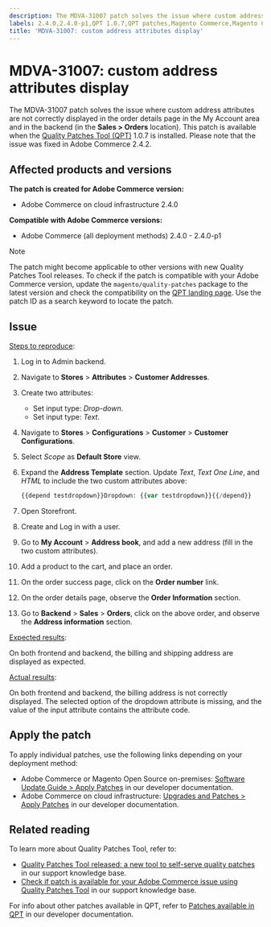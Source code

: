 ```yaml
---
description: The MDVA-31007 patch solves the issue where custom address attributes are not correctly displayed in the order details page in the My Account area and in the backend (in the **Sales > Orders** location). This patch is available when the Quality Patches Tool (QPT) 1.0.7 is installed. Please note that the issue was fixed in Adobe Commerce 2.4.2.
labels: 2.4.0,2.4.0-p1,QPT 1.0.7,QPT patches,Magento Commerce,Magento Commerce Cloud,Quality Patches Tool,Adobe Commerce,cloud infrastructure,on-premises
title: 'MDVA-31007: custom address attributes display'
---
```


# MDVA-31007: custom address attributes display

The MDVA-31007 patch solves the issue where custom address attributes are not correctly displayed in the order details page in the My Account area and in the backend (in the **Sales > Orders** location). This patch is available when the [Quality Patches Tool (QPT)](https://support.magento.com/hc/en-us/articles/360047139492) 1.0.7 is installed. Please note that the issue was fixed in Adobe Commerce 2.4.2.

## Affected products and versions

**The patch is created for Adobe Commerce version:**

* Adobe Commerce on cloud infrastructure 2.4.0

**Compatible with Adobe Commerce versions:**

* Adobe Commerce (all deployment methods) 2.4.0 - 2.4.0-p1

>[!NOTE]
>
>The patch might become applicable to other versions with new Quality Patches Tool releases. To check if the patch is compatible with your Adobe Commerce version, update the `magento/quality-patches` package to the latest version and check the compatibility on the [QPT landing page](https://devdocs.magento.com/quality-patches/tool.html#patch-grid). Use the patch ID as a search keyword to locate the patch.

## Issue

<u>Steps to reproduce</u>:

1. Log in to Admin backend.
1. Navigate to **Stores** > **Attributes** > **Customer Addresses**.
1. Create two attributes:

    * Set input type: *Drop-down*.
    * Set input type: *Text*.

1. Navigate to **Stores** > **Configurations** > **Customer** > **Customer Configurations**.
1. Select *Scope* as **Default Store** view.
1. Expand the **Address Template** section. Update *Text*, *Text One Line*, and *HTML* to include the two custom attributes above:   

    ```php    
    {{depend testdropdown}}Dropdown: {{var testdropdown}}{{/depend}}    {{depend testtext}}Text: {{var testtext}}{{/depend}}  
    ```

1. Open Storefront.
1. Create and Log in with a user.
1. Go to **My Account** > **Address book**, and add a new address (fill in the two custom attributes).
1. Add a product to the cart, and place an order.
1. On the order success page, click on the **Order number** link.
1. On the order details page, observe the **Order Information** section.
1. Go to **Backend** > **Sales** > **Orders**, click on the above order, and observe the **Address information** section.

<u>Expected results</u>:

On both frontend and backend, the billing and shipping address are displayed as expected.

<u>Actual results</u>:

On both frontend and backend, the billing address is not correctly displayed. The selected option of the dropdown attribute is missing, and the value of the input attribute contains the attribute code.

## Apply the patch

To apply individual patches, use the following links depending on your deployment method:

* Adobe Commerce or Magento Open Source on-premises: [Software Update Guide > Apply Patches](https://devdocs.magento.com/guides/v2.4/comp-mgr/patching/mqp.html) in our developer documentation.
* Adobe Commerce on cloud infrastructure: [Upgrades and Patches > Apply Patches](https://devdocs.magento.com/cloud/project/project-patch.html) in our developer documentation.

## Related reading

To learn more about Quality Patches Tool, refer to:

* [Quality Patches Tool released: a new tool to self-serve quality patches](https://support.magento.com/hc/en-us/articles/360047139492) in our support knowledge base.
* [Check if patch is available for your Adobe Commerce issue using Quality Patches Tool](https://support.magento.com/hc/en-us/articles/360047125252) in our support knowledge base.

For info about other patches available in QPT, refer to [Patches available in QPT](https://devdocs.magento.com/quality-patches/tool.html#patch-grid) in our developer documentation.